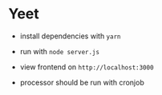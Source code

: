 # Yeet

- install dependencies with `yarn`

- run with `node server.js`

- view frontend on `http://localhost:3000`

- processor should be run with cronjob
